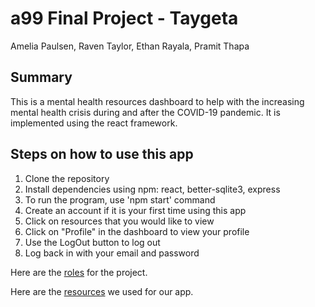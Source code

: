 # a99 Final Project - Taygeta

Amelia Paulsen, Raven Taylor, Ethan Rayala, Pramit Thapa

## Summary 

This is a mental health resources dashboard to help with the increasing mental health crisis during and after the COVID-19 pandemic. It is implemented using the react framework. 


## Steps on how to use this app
1. Clone the repository 
2. Install dependencies using npm: react, better-sqlite3, express
3. To run the program, use 'npm start' command 
4. Create an account if it is your first time using this app
5. Click on resources that you would like to view 
6. Click on "Profile" in the dashboard to view your profile
7. Use the LogOut button to log out
8. Log back in with your email and password 


Here are the [roles](https://github.com/comp426-2022-spring/a99-taygeta/tree/main/afinal-project-react/doc/roles.md) for the project.

Here are the [resources](https://github.com/comp426-2022-spring/a99-taygeta/tree/main/afinal-project-react/doc/resources.md) we used for our app. 